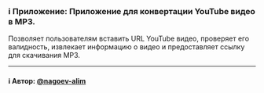 ### ℹ️ Приложение: Приложение для конвертации YouTube видео в MP3.

Позволяет пользователям вставить URL YouTube видео, проверяет его валидность,
извлекает информацию о видео и предоставляет ссылку для скачивания MP3.

-----
#### ℹ️ Автор: [@nagoev-alim](https://github.com/nagoev-alim)

